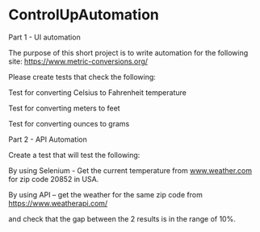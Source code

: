 # ControlUpAutomation

Part 1 - UI automation

 

The purpose of this short project is to write automation for the following site: https://www.metric-conversions.org/



 

Please create tests that check the following:

Test for converting Celsius to Fahrenheit temperature

Test for converting meters to feet

Test for converting ounces to grams

 

Part 2 - API Automation

 

Create a test that will test the following:

By using Selenium - Get the current temperature from www.weather.com for zip code 20852 in USA.

By using API – get the weather for the same zip code from https://www.weatherapi.com/

and check that the gap between the 2 results is in the range of 10%. 

